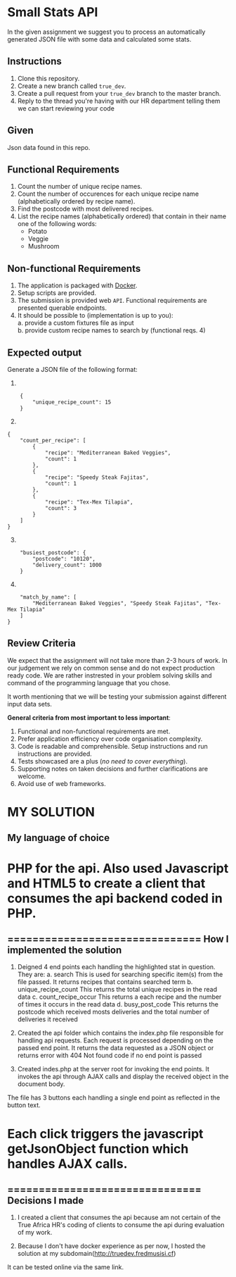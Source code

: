 Small Stats API
====

In the given assignment we suggest you to process an automatically generated JSON file with some data and calculated some stats.

Instructions
-----

1. Clone this repository.
2. Create a new branch called `true_dev`.
3. Create a pull request from your `true_dev` branch to the master branch.
4. Reply to the thread you're having with our HR department telling them we can start reviewing your code

Given
-----

Json data found in this repo.

Functional Requirements
------

1. Count the number of unique recipe names.
2. Count the number of occurences for each unique recipe name (alphabetically ordered by recipe name).
3. Find the postcode with most delivered recipes.
4. List the recipe names (alphabetically ordered) that contain in their name one of the following words:
    - Potato
    - Veggie
    - Mushroom

Non-functional Requirements
--------

1. The application is packaged with [Docker](https://www.docker.com/).
2. Setup scripts are provided.
3. The submission is provided web `API`. Functional requirements are presented querable endpoints. 
4. It should be possible to (implementation is up to you):  
    a. provide a custom fixtures file as input  
    b. provide custom recipe names to search by (functional reqs. 4)  

Expected output
---------------

Generate a JSON file of the following format:

1. 
```json5
    {
        "unique_recipe_count": 15
    }
```
2.
```json5
{
    "count_per_recipe": [
        {
            "recipe": "Mediterranean Baked Veggies",
            "count": 1
        },
        {
            "recipe": "Speedy Steak Fajitas",
            "count": 1
        },
        {
            "recipe": "Tex-Mex Tilapia",
            "count": 3
        }
    ]
}
```
3. 
```json5
    "busiest_postcode": {
        "postcode": "10120",
        "delivery_count": 1000
    }
```
4.
```json5
    "match_by_name": [
        "Mediterranean Baked Veggies", "Speedy Steak Fajitas", "Tex-Mex Tilapia"
    ]
}
```

Review Criteria
---

We expect that the assignment will not take more than 2-3 hours of work. In our judgement we rely on common sense
and do not expect production ready code. We are rather instrested in your problem solving skills and command of the programming language that you chose.

It worth mentioning that we will be testing your submission against different input data sets.

__General criteria from most important to less important__:

1. Functional and non-functional requirements are met.
2. Prefer application efficiency over code organisation complexity.
3. Code is readable and comprehensible. Setup instructions and run instructions are provided.
4. Tests showcased are a plus (_no need to cover everything_).
5. Supporting notes on taken decisions and further clarifications are welcome.
6. Avoid use of web frameworks. 

MY SOLUTION
==================================
My language of choice
------------------------------
PHP for the api.
Also used Javascript and HTML5 to create a client that consumes the api backend coded in PHP.
===============================

===============================
How I implemented the solution
------------------------------
1. Deigned 4 end points each handling the highlighted stat in question. They are:
  a. search 
      This is used for searching specific item(s) from the file passed. It returns recipes that contains searched term
  b. unique_recipe_count
      This returns the total unique recipes in the read data
  c. count_recipe_occur
      This returns a each recipe and the number of times it occurs in the read data
  d. busy_post_code
      This returns the postcode which received mosts deliveries and the total number of deliveries it received
2. Created the api folder which contains the index.php file responsible for handling api requests.
Each request is processed depending on the passed end point. 
It returns the data requested as a JSON object or returns error with 404 Not found code if no end point is passed

3. Created indes.php at the server root for invoking the end points.
 It invokes the api through AJAX calls and display the received object in the document body.

The file has 3 buttons each handling a single end point as reflected in the button text.

Each click triggers the javascript getJsonObject function which handles AJAX calls.
===============================

===============================
Decisions I made 
------------------------------
1. I created a client that consumes the api because am not certain of the True Africa HR's coding of clients to consume the api during evaluation of my work.

2. Because I don't have docker experience as per now, I hosted the solution at my subdomain(http://truedev.fredmusisi.cf)

It can be tested online via the same link.




